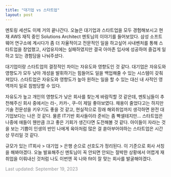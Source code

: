 ```yaml
---
title: "대기업 vs 스타트업"
layout: post
---
```



멘토링 세션도 이제 거의 끝나간다. 오늘은 대기업과 스타트업을 모두 경험해보시고 현재 AWS 재직 중인 Solutions Architect 멘토님의 이야기를 들어보았다. 삼성 소프트웨어 연구소에 계시다가 좀 더 자율적이고 전문적인 일을 하고싶어 사내벤처를 통해 스타트업을 창업했고, 사업유지에는 실패하였지만 결국 아마존 입사에 성공하여 즐겁게 일하고 있는 경험담을 나눠주셨다. 


대기업이랑 스타트업의 결정적인 차이는 자유도와 영향도인 것 같다. 대기업은 자유도와 영향도가 모두 낮아 개성을 발휘하기는 힘들어도 일을 백업해줄 수 있는 시스템이 갖춰져있다. 스타트업은 자유도와 영향도가 높아 원하는 일을 할 수 있는 대신 내 사적인 영역까지 일로 침범당할 수 있다.


자유도가 높고 개인의 영향도가 낮은 회사를 찾는게 바람직할 것 같은데, 멘토님들이 추천해주신 회사 중에서는 라-, 카카-, 쿠-이 제일 좋아보였다. 채용이 줄었다고는 하지만 기술 전문성을 키우기도 좋을 것 같고, 현실적으로 장래 해외취업까지 생각하면 완전 대기업보다는 나은 것 같다. 물론 IT기반 회사들이라 준비는 좀 빡셀테지만... 스타트업은 나중에 애들이 웬만큼 크고 좋은 기회가 생긴다면 도전해볼 것 같다. 아이들이 자라는 것을 보는 기쁨이 인생의 반인 나에게 육아처럼 많은 걸 쏟아부어야하는 스타트업은 시간상 무리일 것 같다.


규모가 있는 IT회사 > 대기업 > 은행 순으로 선호도가 정리된다. 이 기준으로 회사 서칭을 해봐야겠다. 오늘 발표해주신 멘토님이 꼭 안되면 안되는 절박한 상황에서 어렵게 재취업을 이뤄내신 것처럼 나도 이번엔 꼭 나와 fit이 잘 맞는 회사를 발굴해야겠다.


<font color='#909194'>Last updated: September 19, 2023</font>